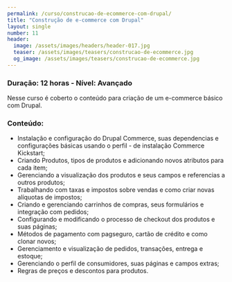 ```yaml
---
permalink: /curso/construcao-de-ecommerce-com-drupal/
title: "Construção de e-commerce com Drupal"
layout: single
number: 11
header:
  image: /assets/images/headers/header-017.jpg
  teaser: /assets/images/teasers/construcao-de-ecommerce.jpg
  og_image: /assets/images/teasers/construcao-de-ecommerce.jpg
---
```


### Duração: 12 horas - Nível: Avançado

Nesse curso é coberto o conteúdo para criação de um e-commerce básico com Drupal.

### Conteúdo:

- Instalação e configuração do Drupal Commerce, suas dependencias e configurações básicas usando o perfil - de instalação Commerce Kickstart;
- Criando Produtos, tipos de produtos e adicionando novos atributos para cada item;
- Gerenciando a visualização dos produtos e seus campos e referencias a outros produtos;
- Trabalhando com taxas e impostos sobre vendas e como criar novas alíquotas de impostos;
- Criando e gerenciando carrinhos de compras, seus formulários e integração com pedidos;
- Configurando e modificando o processo de checkout dos produtos e suas páginas;
- Métodos de pagamento com pagseguro, cartão de crédito e como clonar novos;
- Gerenciamento e visualização de pedidos, transações, entrega e estoque;
- Gerenciando o perfil de consumidores, suas páginas e campos extras;
- Regras de preços e descontos para produtos.